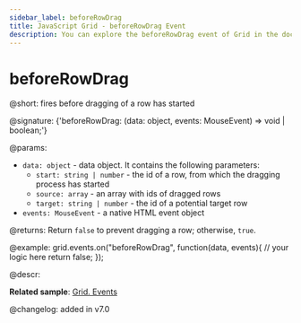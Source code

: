 ```yaml
---
sidebar_label: beforeRowDrag
title: JavaScript Grid - beforeRowDrag Event 
description: You can explore the beforeRowDrag event of Grid in the documentation of the DHTMLX JavaScript UI library. Browse developer guides and API reference, try out code examples and live demos, and download a free 30-day evaluation version of DHTMLX Suite.
---
```


# beforeRowDrag

@short: fires before dragging of a row has started

@signature: {'beforeRowDrag: (data: object, events: MouseEvent) => void | boolean;'}

@params:
- `data: object` - data object. It contains the following parameters:
	- `start: string | number` - the id of a row, from which the dragging process has started
	- `source: array` - an array with ids of dragged rows
	- `target: string | number` - the id of a potential target row
- `events: MouseEvent` - a native HTML event object

@returns:
Return `false` to prevent dragging a row; otherwise, `true`.

@example:
grid.events.on("beforeRowDrag", function(data, events){
	// your logic here
    return false;
});

@descr:

**Related sample**: [Grid. Events](https://snippet.dhtmlx.com/9zeyp4ds)	

@changelog: added in v7.0

[comment]: # (@relatedapi: grid/api/grid_afterrowdrag_event.md grid/api/grid_afterrowdrop_event.md grid/api/grid_beforerowdrop_event.md grid/api/grid_canrowdrop_event.md grid/api/grid_cancelrowdrop_event.md grid/api/grid_dragrowin_event.md grid/api/grid_dragrowout_event.md grid/api/grid_dragrowstart_event.md) 

[comment]: # (@related: grid/configuration.md#drag-n-drop-between-grids)
